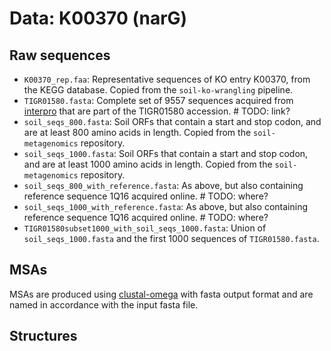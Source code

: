# Data: K00370 (narG)

## Raw sequences

* `K00370_rep.faa`: Representative sequences of KO entry K00370, from the KEGG database. Copied from the `soil-ko-wrangling` pipeline.
* `TIGR01580.fasta`: Complete set of 9557 sequences acquired from [interpro]() that are part of the TIGR01580 accession. # TODO: link?
* `soil_seqs_800.fasta`: Soil ORFs that contain a start and stop codon, and are at least 800 amino acids in length. Copied from the `soil-metagenomics` repository.
* `soil_seqs_1000.fasta`: Soil ORFs that contain a start and stop codon, and are at least 1000 amino acids in length. Copied from the `soil-metagenomics` repository.
* `soil_seqs_800_with_reference.fasta`: As above, but also containing reference sequence 1Q16 acquired online.  # TODO: where?
* `soil_seqs_1000_with_reference.fasta`: As above, but also containing reference sequence 1Q16 acquired online.  # TODO: where?
* `TIGR01580subset1000_with_soil_seqs_1000.fasta`: Union of `soil_seqs_1000.fasta` and the first 1000 sequences of `TIGR01580.fasta`.

## MSAs

MSAs are produced using [clustal-omega](https://www.ebi.ac.uk/jdispatcher/msa/clustalo?stype=protein&outfmt=fa) with fasta output format and are named in accordance with the input fasta file.

## Structures
